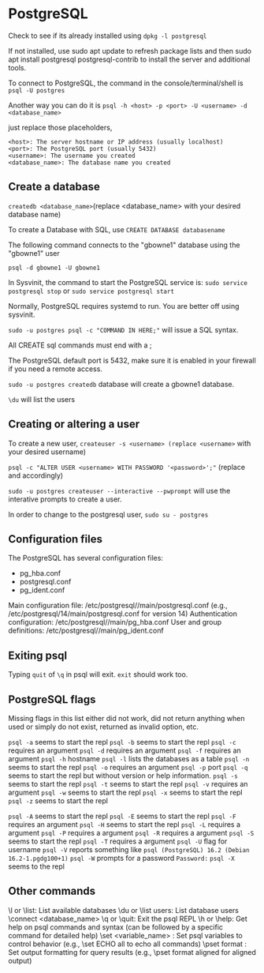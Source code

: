# PostgreSQL

Check to see if its already installed using `dpkg -l postgresql`

If not installed, use sudo apt update to refresh package lists and then sudo apt install postgresql postgresql-contrib to install the server and additional tools.

To connect to PostgreSQL, the command in the console/terminal/shell is `psql -U postgres`

Another way you can do it is `psql -h <host> -p <port> -U <username> -d <database_name>`

just replace those placeholders,

    <host>: The server hostname or IP address (usually localhost)
    <port>: The PostgreSQL port (usually 5432)
    <username>: The username you created
    <database_name>: The database name you created

## Create a database

`createdb <database_name>`(replace <database_name> with your desired database name)

To create a Database with SQL, use `CREATE DATABASE databasename`

The following command connects to the "gbowne1" database using the "gbowne1" user

`psql -d gbowne1 -U gbowne1`

In Sysvinit, the command to start the PostgreSQL service is: `sudo service postgresql stop` or `sudo service postgresql start`

Normally, PostgreSQL requires systemd to run.  You are better off using sysvinit.

`sudo -u postgres psql -c "COMMAND IN HERE;"`  will issue a SQL syntax.

All CREATE sql commands must end with a ;

The PostgreSQL default port is 5432, make sure it is enabled in your firewall if you need a remote access.

`sudo -u postgres createdb` database will create a gbowne1 database.

`\du` will list the users

## Creating or altering a user

To create a new user, `createuser -s <username> (replace <username>` with your desired username)

`psql -c "ALTER USER <username> WITH PASSWORD '<password>';"` (replace <username> and <password> accordingly)

`sudo -u postgres createuser --interactive --pwprompt` will use the interative prompts to create a user.

In order to change to the postgresql user, `sudo su - postgres`

## Configuration files

The PostgreSQL has several configuration files:

- pg_hba.conf
- postgresql.conf
- pg_ident.conf

Main configuration file: /etc/postgresql/<version>/main/postgresql.conf (e.g., /etc/postgresql/14/main/postgresql.conf for version 14)
Authentication configuration: /etc/postgresql/<version>/main/pg_hba.conf
User and group definitions: /etc/postgresql/<version>/main/pg_ident.conf

## Exiting psql

Typing `quit` of `\q` in psql will exit. `exit` should work too.

## PostgreSQL flags

Missing flags in this list either did not work, did not return anything when used or simply do not exist, returned as invalid option, etc.

`psql -a` seems to start the repl
`psql -b` seems to start the repl
`psql -c` requires an argument
`psql -d` requires an argument
`psql -f` requires an argument
`psql -h` hostname
`psql -l` lists the databases as a table
`psql -n` seems to start the repl
`psql -o` requires an argument
`psql -p` port
`psql -q` seems to start the repl but without version or help information.
`psql -s` seems to start the repl
`psql -t` seems to start the repl
`psql -v` requires an argument
`psql -w` seems to start the repl
`psql -x` seems to start the repl
`psql -z` seems to start the repl

`psql -A` seems to start the repl
`psql -E` seems to start the repl
`psql -F` requires an argument
`psql -H` seems to start the repl
`psql -L` requires a argument
`psql -P` requires a argument
`psql -R` requires a argument
`psql -S` seems to start the repl
`psql -T` requires a argument
`psql -U` flag for username
`psql -V` reports something like `psql (PostgreSQL) 16.2 (Debian 16.2-1.pgdg100+1)`
`psql -W` prompts for a password `Password:`
`psql -X` seems to the repl

## Other commands

\l or \list: List available databases
\du or \list users: List database users
\connect <database_name>
\q or \quit: Exit the psql REPL
\h or \help: Get help on psql commands and syntax (can be followed by a specific command for detailed help)
\set <variable_name> <value>: Set psql variables to control behavior (e.g., \set ECHO all to echo all commands)
\pset format <format>: Set output formatting for query results (e.g., \pset format aligned for aligned output)

